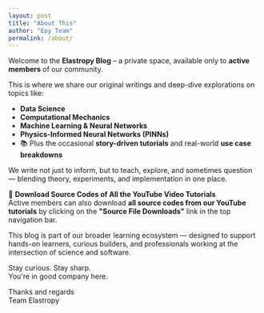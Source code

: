 ```yaml
---
layout: post
title: "About This"
author: "Epy Team"
permalink: /about/
---
```


Welcome to the **Elastropy Blog** – a private space, available only to **active members** of our community.

This is where we share our original writings and deep-dive explorations on topics like:

- **Data Science**
- **Computational Mechanics**
- **Machine Learning & Neural Networks**
- **Physics-Informed Neural Networks (PINNs)**
- 📚 Plus the occasional **story-driven tutorials** and real-world **use case breakdowns**

We write not just to inform, but to teach, explore, and sometimes question — blending theory, experiments, and implementation in one place.

💾 **Download Source Codes of All the YouTube Video Tutorials**  
Active members can also download **all source codes from our YouTube tutorials** by clicking on the **"Source File Downloads"** link in the top navigation bar.

This blog is part of our broader learning ecosystem — designed to support hands-on learners, curious builders, and professionals working at the intersection of science and software.

Stay curious. Stay sharp.  
You're in good company here.

Thanks and regards  
Team Elastropy